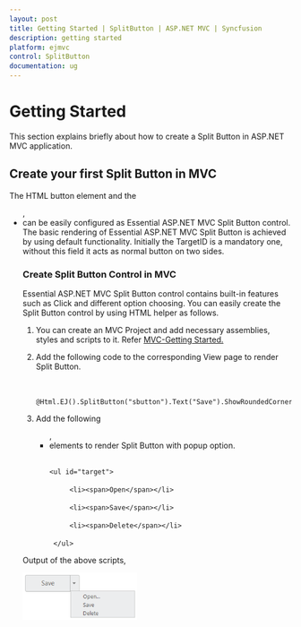 ```yaml
---
layout: post
title: Getting Started | SplitButton | ASP.NET MVC | Syncfusion
description: getting started 
platform: ejmvc
control: SplitButton
documentation: ug
---
```


# Getting Started 

This section explains briefly about how to create a Split Button in ASP.NET MVC application.

## Create your first Split Button in MVC

The HTML button element and the <UL>, <LI> can be easily configured as Essential ASP.NET MVC Split Button control.  The basic rendering of Essential ASP.NET MVC Split Button is achieved by using default functionality. Initially the TargetID is a mandatory one, without this field it acts as normal button on two sides.

### Create Split Button Control in MVC

Essential ASP.NET MVC Split Button control contains built-in features such as Click and different option choosing. You can easily create the Split Button control by using HTML helper as follows.

1. You can create an MVC Project and add necessary assemblies, styles and scripts to it.  Refer [MVC-Getting Started.](http://help.syncfusion.com/aspnetmvc/splitbutton/getting-started)
2. Add the following code to the corresponding View page to render Split Button.


   ~~~ cshtml

	@Html.EJ().SplitButton("sbutton").Text("Save").ShowRoundedCorner(true).Size(ButtonSize.Large).TargetID("target")

   ~~~
  

3. Add the following <UL>, <LI> elements to render Split Button with popup option.


   ~~~ cshtml
   
   <ul id="target">

		<li><span>Open</span></li>

		<li><span>Save</span></li>

		<li><span>Delete</span></li>

	</ul>      

   ~~~
  

Output of the above scripts,



![](Getting-Started_images/Getting-Started_img1.png)



